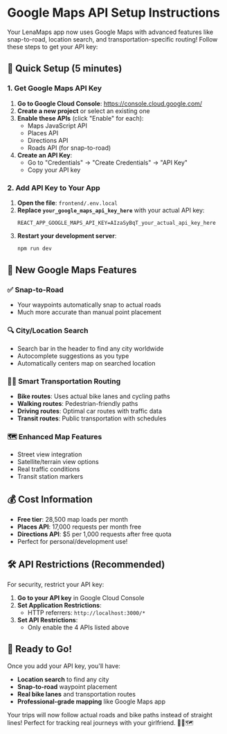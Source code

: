 # Google Maps API Setup Instructions

Your LenaMaps app now uses Google Maps with advanced features like snap-to-road, location search, and transportation-specific routing! Follow these steps to get your API key:

## 🚀 Quick Setup (5 minutes)

### 1. Get Google Maps API Key

1. **Go to Google Cloud Console**: https://console.cloud.google.com/
2. **Create a new project** or select an existing one
3. **Enable these APIs** (click "Enable" for each):
   - Maps JavaScript API
   - Places API
   - Directions API
   - Roads API (for snap-to-road)
4. **Create an API Key**:
   - Go to "Credentials" → "Create Credentials" → "API Key"
   - Copy your API key

### 2. Add API Key to Your App

1. **Open the file**: `frontend/.env.local`
2. **Replace `your_google_maps_api_key_here`** with your actual API key:
   ```
   REACT_APP_GOOGLE_MAPS_API_KEY=AIzaSyBqT_your_actual_api_key_here
   ```
3. **Restart your development server**:
   ```bash
   npm run dev
   ```

## 🎯 New Google Maps Features

### ✅ **Snap-to-Road**
- Your waypoints automatically snap to actual roads
- Much more accurate than manual point placement

### 🔍 **City/Location Search** 
- Search bar in the header to find any city worldwide
- Autocomplete suggestions as you type
- Automatically centers map on searched location

### 🚴‍♀️ **Smart Transportation Routing**
- **Bike routes**: Uses actual bike lanes and cycling paths
- **Walking routes**: Pedestrian-friendly paths
- **Driving routes**: Optimal car routes with traffic data
- **Transit routes**: Public transportation with schedules

### 🗺️ **Enhanced Map Features**
- Street view integration
- Satellite/terrain view options
- Real traffic conditions
- Transit station markers

## 💰 Cost Information

- **Free tier**: 28,500 map loads per month
- **Places API**: 17,000 requests per month free
- **Directions API**: $5 per 1,000 requests after free quota
- Perfect for personal/development use!

## 🛠️ API Restrictions (Recommended)

For security, restrict your API key:

1. **Go to your API key** in Google Cloud Console
2. **Set Application Restrictions**:
   - HTTP referrers: `http://localhost:3000/*`
3. **Set API Restrictions**:
   - Only enable the 4 APIs listed above

## 🎉 Ready to Go!

Once you add your API key, you'll have:
- **Location search** to find any city
- **Snap-to-road** waypoint placement
- **Real bike lanes** and transportation routes
- **Professional-grade mapping** like Google Maps app

Your trips will now follow actual roads and bike paths instead of straight lines! Perfect for tracking real journeys with your girlfriend. 🚴‍♀️🗺️ 